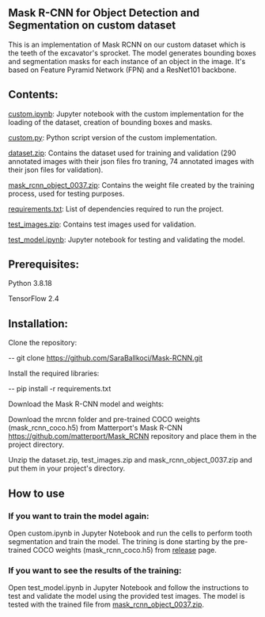 ## Mask R-CNN for Object Detection and Segmentation on custom dataset

This is an implementation of Mask RCNN on our custom dataset which is the teeth of the excavator's sprocket.
The model generates bounding boxes and segmentation masks for each instance of an object in the image. It's based on Feature Pyramid Network (FPN) and a ResNet101 backbone.

## Contents:

[custom.ipynb](https://github.com/SaraBallkoci/Mask-RCNN/custom.ipynb): Jupyter notebook with the custom implementation for the loading of the dataset, creation of bounding boxes and masks.

[custom.py](https://github.com/SaraBallkoci/Mask-RCNN/custom.py): Python script version of the custom implementation.

[dataset.zip](https://github.com/SaraBallkoci/Mask-RCNN/dataset.zip): Contains the dataset used for training and validation (290 annotated images with their json files fro traning, 74 annotated images with their json files for validation).

[mask_rcnn_object_0037.zip](https://github.com/SaraBallkoci/Mask-RCNN/mask_rcnn_object_0037.zip): Contains the weight file created by the training process, used for testing purposes.

[requirements.txt](https://github.com/SaraBallkoci/Mask-RCNN/requirements.txt): List of dependencies required to run the project.

[test_images.zip](https://github.com/SaraBallkoci/Mask-RCNN/test_images.zip): Contains test images used for validation.

[test_model.ipynb](https://github.com/SaraBallkoci/Mask-RCNN/test_model.ipynb): Jupyter notebook for testing and validating the model.

## Prerequisites:

Python 3.8.18

TensorFlow 2.4

## Installation:

Clone the repository:

-- git clone https://github.com/SaraBallkoci/Mask-RCNN.git

Install the required libraries:

-- pip install -r requirements.txt

Download the Mask R-CNN model and weights:

Download the mrcnn folder and pre-trained COCO weights (mask_rcnn_coco.h5) from Matterport's Mask R-CNN https://github.com/matterport/Mask_RCNN repository and place them in the project directory. 

Unzip the dataset.zip, test_images.zip and mask_rcnn_object_0037.zip and put them in your project's directory.

## How to use

### If you want to train the model again:
Open custom.ipynb in Jupyter Notebook and run the cells to perform tooth segmentation and train the model. The trining is done starting by the pre-trained COCO weights (mask_rcnn_coco.h5) from [release](https://github.com/matterport/Mask_RCNN/releases) page.

### If you want to see the results of the training:
Open test_model.ipynb in Jupyter Notebook and follow the instructions to test and validate the model using the provided test images. The model is tested with the trained file from [mask_rcnn_object_0037.zip](https://github.com/SaraBallkoci/Mask-RCNN/mask_rcnn_object_0037.zip). 


